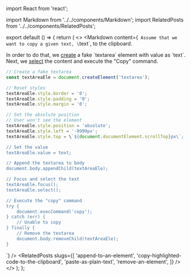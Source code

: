 import React from 'react';

import Markdown from '../../components/Markdown';
import RelatedPosts from '../../components/RelatedPosts';

export default () => {
    return (
<>
<Markdown
    content={`
Assume that we want to copy a given text, \`text\`, to the clipboard.

In order to do that, we [create](/create-an-element) a fake \`textarea\` element with value as \`text\`. Next, we [select](/trigger-an-event) the content and execute the "Copy" command. 

~~~ javascript
// Create a fake textarea
const textAreaEle = document.createElement('textarea');

// Reset styles
textAreaEle.style.border = '0';
textAreaEle.style.padding = '0';
textAreaEle.style.margin = '0';

// Set the absolute position
// User won't see the element
textAreaEle.style.position = 'absolute';
textAreaEle.style.left = '-9999px';
textAreaEle.style.top = \`${document.documentElement.scrollTop}px\`;

// Set the value
textAreaEle.value = text;

// Append the textarea to body
document.body.appendChild(textAreaEle);

// Focus and select the text
textAreaEle.focus();
textAreaEle.select();

// Execute the "copy" command
try {
    document.execCommand('copy');
} catch (err) {
    // Unable to copy
} finally {
    // Remove the textarea
    document.body.removeChild(textAreaEle);
}
~~~
`}
/>
<RelatedPosts
    slugs={[
        'append-to-an-element',
        'copy-highlighted-code-to-the-clipboard',
        'paste-as-plain-text',
        'remove-an-element',
    ]}
/>
</>
    );
};
